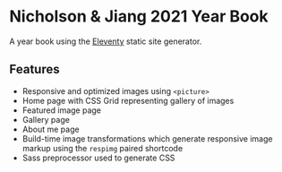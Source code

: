 # Nicholson & Jiang 2021 Year Book

A year book using the [Eleventy](https://github.com/11ty/eleventy) static site generator.

## Features

- Responsive and optimized images using `<picture>`
- Home page with CSS Grid representing gallery of images
- Featured image page
- Gallery page
- About me page
- Build-time image transformations which generate responsive image markup using the `respimg` paired shortcode
- Sass preprocessor used to generate CSS
